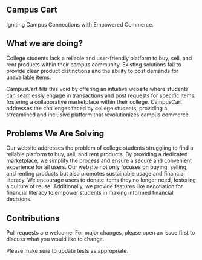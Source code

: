 
## Campus Cart
Igniting Campus Connections with Empowered Commerce.

## What we are doing?
College students lack a reliable and user-friendly platform to buy, sell, and rent products within their campus community. Existing solutions fail to provide clear product distinctions and the ability to post demands for unavailable items.

CampusCart fills this void by offering an intuitive website where students can seamlessly engage in transactions and post requests for specific items, fostering a collaborative marketplace within their college.
CampusCart addresses the challenges faced by college students, providing a streamlined and inclusive platform that revolutionizes campus commerce.

## Problems We Are Solving
Our website addresses the problem of college students struggling to find a reliable platform to buy, sell, and rent products. By providing a dedicated marketplace, we simplify the process and ensure a secure and convenient experience for all users. Our website not only focuses on buying, selling, and renting products but also promotes sustainable usage and financial literacy. We encourage users to donate items they no longer need, fostering a culture of reuse. Additionally, we provide features like negotiation for financial literacy to empower students in making informed financial decisions.

## Contributions
Pull requests are welcome. For major changes, please open an issue first to discuss what you would like to change.

Please make sure to update tests as appropriate.
